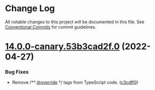 # Change Log

All notable changes to this project will be documented in this file.
See [Conventional Commits](https://conventionalcommits.org) for commit guidelines.

# [14.0.0-canary.53b3cad2f.0](https://github.com/material-components/material-components-web/compare/v13.0.0...v14.0.0-canary.53b3cad2f.0) (2022-04-27)


### Bug Fixes

* Remove /** [@override](https://github.com/override) */ tags from TypeScript code. ([c3cdff0](https://github.com/material-components/material-components-web/commit/c3cdff07b59adb0f44b40dbbca2cf05868138528))

